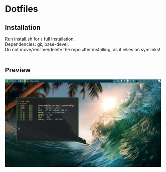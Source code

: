 #  Dotfiles

## Installation
Run install.sh for a full installation.<br>
Dependencies: git, base-devel.<br>
Do not move/rename/delete the repo after installing, as it relies on symlinks!
<br><br>

## Preview
![awesome_preview](awesome_preview.png "Awesome WM")
